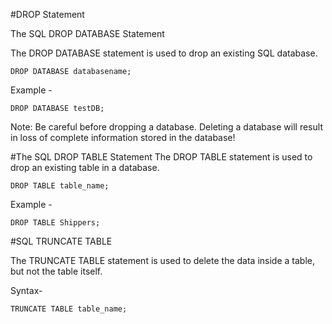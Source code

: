#DROP Statement

The SQL DROP DATABASE Statement

The DROP DATABASE statement is used to drop an existing SQL database.

```
DROP DATABASE databasename;
```

Example - 
```
DROP DATABASE testDB;
```
Note: Be careful before dropping a database. Deleting a database will result in loss of complete information stored in the database!

#The SQL DROP TABLE Statement
The DROP TABLE statement is used to drop an existing table in a database.

```
DROP TABLE table_name;
```
Example - 
```
DROP TABLE Shippers;
```

#SQL TRUNCATE TABLE

The TRUNCATE TABLE statement is used to delete the data inside a table, but not the table itself.

Syntax-
```
TRUNCATE TABLE table_name;
```
